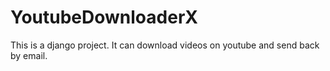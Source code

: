 # YoutubeDownloaderX
This is a django project.
It can download videos on youtube and send back by email.
